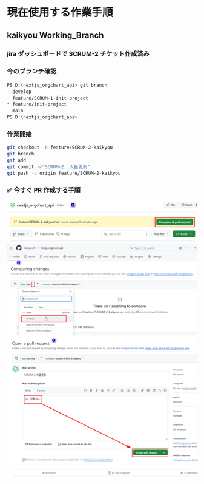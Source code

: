 # 現在使用する作業手順

## kaikyou Working_Branch

### jira ダッシュボードで SCRUM-2 チケット作成済み

### 今のブランチ確認

```bash
PS D:\nextjs_orgchart_api> git branch
  develop
  feature/SCRUM-1-init-project
* feature/init-project
  main
PS D:\nextjs_orgchart_api>
```

### 作業開始

```bash
git checkout -b feature/SCRUM-2-kaikyou
git branch
git add .
git commit -m"SCRUM-2: 大量更新"
git push -u origin feature/SCRUM-2-kaikyou
```

### ✅ 今すぐ PR 作成する手順

![alt text](image-20.png)
![alt text](image-21.png)
![alt text](image-22.png)
